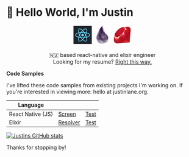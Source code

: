 # 👋 Hello World, I'm Justin

<div align="center">
<a href="https://reactnative.dev" target="_blank" alt="react" ><img src="https://github.com/juddey/juddey/blob/main/img/react.png" width="48"></a>
<a href="https://elixir-lang.org" target="_blank" alt="elixir"><img src="https://github.com/juddey/juddey/blob/main/img/elixir.png" width="48"></a>
<a href="https://ruby-lang.org" target="_blank" alt="ruby"><img src="https://github.com/juddey/juddey/blob/main/img/ruby.png" width="48"></a>
</div>

<br />
<div align="center">
<div align="center">🇳🇿 based react-native and elixir engineer</div>
<div align="center">Looking for my resume? <a href="//justinlane.org">Right this way.</a></div>
</div>
</div>
  

**Code Samples**

I've lifted these code samples from existing projects I'm working on. If you're interested in viewing more: hello at justinlane.org.


| Language          |          |      |
| ----------------- | -------- | :--: |
| React Native (JS) | <a href="https://github.com/juddey/juddey/blob/main/samples/js/SigninScreen.js" target="_blank">Screen</a>   | <a href="https://github.com/juddey/juddey/blob/main/samples/js/SigninScreen.test.js" target="_blank">Test</a> |
| Elixir            | <a href="https://github.com/juddey/juddey/blob/main/samples/elixir/attachment_resolver.ex" target="_blank">Resolver</a> | <a href="https://github.com/juddey/juddey/blob/main/samples/elixir/attachment_test.exs" target="_blank">Test</a> |


[![Justins GitHub stats](https://github-readme-stats.vercel.app/api?username=juddey&count_private=true&show_icons=true&hide=contribs)](https://github.com/anuraghazra/github-readme-stats)

Thanks for stopping by!
